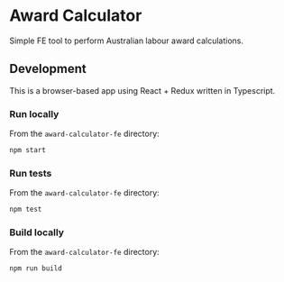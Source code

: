 # Award Calculator

Simple FE tool to perform Australian labour award calculations.

## Development

This is a browser-based app using React + Redux written in Typescript.

### Run locally

From the `award-calculator-fe` directory:

```sh
npm start
```

### Run tests

From the `award-calculator-fe` directory:

```sh
npm test
```

### Build locally

From the `award-calculator-fe` directory:

```sh
npm run build
```
